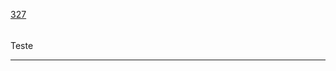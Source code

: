 [327](https://github.com/guilhermeprokisch/guilherme/issues/327) 
###### 

Teste



-------------------------------------------------------------------------------


